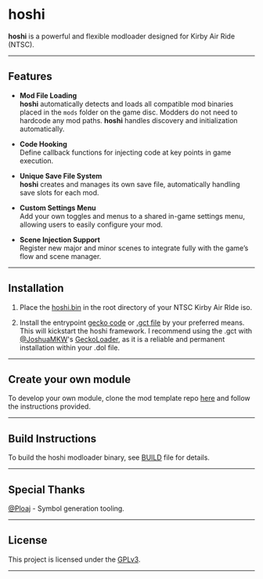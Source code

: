 # hoshi

**hoshi** is a powerful and flexible modloader designed for Kirby Air Ride (NTSC). 

---

## Features

- **Mod File Loading**  
  **hoshi** automatically detects and loads all compatible mod binaries placed in the `mods` folder on the game disc. Modders do not need to hardcode any mod paths. **hoshi** handles discovery and initialization automatically.

- **Code Hooking**  
  Define callback functions for injecting code at key points in game execution.

- **Unique Save File System**  
  **hoshi** creates and manages its own save file, automatically handling save slots for each mod.

- **Custom Settings Menu**  
  Add your own toggles and menus to a shared in-game settings menu, allowing users to easily configure your mod.

- **Scene Injection Support**  
  Register new major and minor scenes to integrate fully with the game’s flow and scene manager.

---

## Installation

1. Place the [hoshi.bin](https://github.com/UnclePunch/hoshi/raw/refs/heads/main/out/release/hoshi.bin) in the root directory of your NTSC Kirby Air RIde iso.

2. Install the entrypoint [gecko code](https://github.com/UnclePunch/hoshi/blob/main/entrypoint/out/codes.txt) or [.gct file](https://github.com/UnclePunch/hoshi/blob/main/entrypoint/out/codes.gct) by your preferred means. This will kickstart the hoshi framework. I recommend using the .gct with [@JoshuaMKW](https://github.com/JoshuaMKW)'s [GeckoLoader](https://github.com/JoshuaMKW/GeckoLoader/releases), as it is a reliable and permanent installation within your .dol file.

---

## Create your own module

To develop your own module, clone the mod template repo [here](https://github.com/UnclePunch/hoshi-mod) and follow the instructions provided.

---

## Build Instructions

To build the hoshi modloader binary, see [BUILD](BUILD.md) file for details.

---

## Special Thanks
[@Ploaj](https://github.com/ploaj) - Symbol generation tooling.

---

## License

This project is licensed under the [GPLv3](./LICENSE).

---
